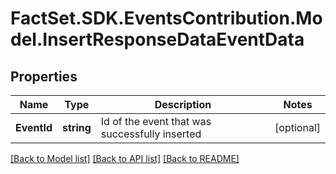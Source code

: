 # FactSet.SDK.EventsContribution.Model.InsertResponseDataEventData

## Properties

Name | Type | Description | Notes
------------ | ------------- | ------------- | -------------
**EventId** | **string** | Id of the event that was successfully inserted | [optional] 

[[Back to Model list]](../README.md#documentation-for-models) [[Back to API list]](../README.md#documentation-for-api-endpoints) [[Back to README]](../README.md)


